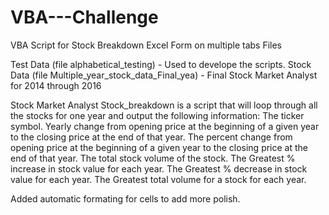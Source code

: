 # VBA---Challenge
VBA Script for Stock Breakdown Excel Form on multiple tabs
Files

Test Data (file alphabetical_testing) - Used to develope the scripts.
Stock Data (file Multiple_year_stock_data_Final_yea) - Final Stock Market Analyst for 2014 through 2016

Stock Market Analyst
Stock_breakdown is a script that will loop through all the stocks for one year and output the following information:
The ticker symbol.
Yearly change from opening price at the beginning of a given year to the closing price at the end of that year.
The percent change from opening price at the beginning of a given year to the closing price at the end of that year.
The total stock volume of the stock.
The Greatest % increase in stock value for each year.
The Greatest % decrease in stock value for each year. 
The Greatest total volume for a stock for each year. 

Added automatic formating for cells to add more polish. 





